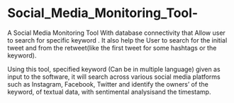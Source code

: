 # Social_Media_Monitoring_Tool-
A Social Media Monitoring Tool With database connectivity that Allow user to search for specific keyword . It also help the User to search for the initial tweet and from the retweet(like the first tweet for some hashtags or the keyword).

Using this tool, specified keyword (Can be in multiple language) given as input to the software, it will search across various social media platforms such as Instagram, Facebook, Twitter and identify the owners’ of the keyword, of textual data, with sentimental analysisand  the timestamp. 
